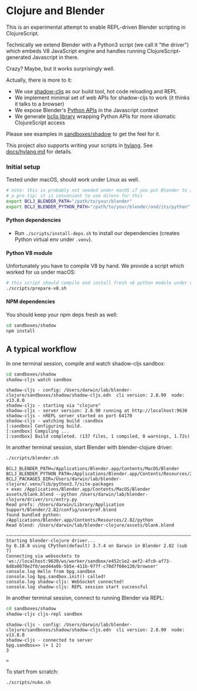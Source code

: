# Clojure and Blender

This is an experimental attempt to enable REPL-driven Blender scripting in ClojureScript.

Technically we extend Blender with a Python3 script (we call it "the driver") 
which embeds V8 JavaScript engine and handles running ClojureScript-generated Javascript in there.

Crazy? Maybe, but it works surprisingly well.

Actually, there is more to it:

* We use [shadow-cljs](https://github.com/thheller/shadow-cljs) as our build tool, hot code reloading and REPL 
* We implement minimal set of web APIs for shadow-cljs to work (it thinks it talks to a browser)
* We expose Blender's [Python APIs](https://docs.blender.org/api/current/index.html) in the Javascript context
* We generate [bcljs library](bcljs) wrapping Python APIs for more idiomatic ClojureScript access

Please see examples in [sandboxes/shadow](sandboxes/shadow) to get the feel for it.

This project also supports writing your scripts in [hylang](). See [docs/hylang.md](docs/hylang.md) for details.  

### Initial setup

Tested under macOS, should work under Linux as well.

```bash
# note: this is probably not needed under macOS if you put Blender to /Applications/Blender.app 
# a pro tip: it is convenient to use direnv for this
export BCLJ_BLENDER_PATH="/path/to/your/blender"
export BCLJ_BLENDER_PYTHON_PATH="/path/to/your/blender/and/its/python"
```

#### Python dependencies

* Run `./scripts/install-deps.sh` to install our dependencies (creates Python virtual env under `.venv`).

#### Python V8 module

Unfortunately you have to compile V8 by hand. We provide a script which worked for us under macOS:

```bash
# this script should compile and install fresh v8 python module under venv/lib/.../site-packages
./scripts/prepare-v8.sh
```

#### NPM dependencies

You should keep your npm deps fresh as well:

```bash
cd sandboxes/shadow
npm install
```

## A typical workflow

In one terminal session, compile and watch shadow-cljs sandbox: 
```bash
cd sandboxes/shadow
shadow-cljs watch sandbox
```
```text
shadow-cljs - config: /Users/darwin/lab/blender-clojure/sandboxes/shadow/shadow-cljs.edn  cli version: 2.8.90  node: v13.8.0
shadow-cljs - starting via "clojure"
shadow-cljs - server version: 2.8.90 running at http://localhost:9630
shadow-cljs - nREPL server started on port 64170
shadow-cljs - watching build :sandbox
[:sandbox] Configuring build.
[:sandbox] Compiling ...
[:sandbox] Build completed. (137 files, 1 compiled, 0 warnings, 1.72s)
```

In another terminal session, start Blender with blender-clojure driver:
```bash
./scripts/blender.sh
```
```text
BCLJ_BLENDER_PATH=/Applications/Blender.app/Contents/MacOS/Blender
BCLJ_BLENDER_PYTHON_PATH=/Applications/Blender.app/Contents/Resources/2.82/python
BCLJ_PACKAGES_DIR=/Users/darwin/lab/blender-clojure/.venv/lib/python3.7/site-packages
+ exec /Applications/Blender.app/Contents/MacOS/Blender assets/blank.blend --python /Users/darwin/lab/blender-clojure/driver/src/entry.py
Read prefs: /Users/darwin/Library/Application Support/Blender/2.82/config/userpref.blend
found bundled python: /Applications/Blender.app/Contents/Resources/2.82/python
Read blend: /Users/darwin/lab/blender-clojure/assets/blank.blend

~~~~~~~~~~~~~~~~~~~~~~~~~~~~~~~~~~~~~~~~~~~~~~~~~~~~~~~~~~~~~~~~~~~~~~~~~~~~~~~~~~~~~~~~~~~~~~~~~~~~~~~~~~~~~~~~
Starting blender-clojure driver...
hy 0.18.0 using CPython(default) 3.7.4 on Darwin in Blender 2.82 (sub 7)
Connecting via websockets to 'ws://localhost:9630/ws/worker/sandbox/e452c1e2-aef2-4fc0-af73-6d8a0870e2f0/aed44a0b-5b5e-411b-977f-c70d7f60e120/browser'
console.log Hello from bpg.sandbox
console.log bpg.sandbox.init() called!
console.log shadow-cljs: WebSocket connected!
console.log shadow-cljs: REPL session start successful
```

In another terminal session, connect to running Blender via REPL:
```bash
cd sandboxes/shadow
shadow-cljs cljs-repl sandbox
```
```text
shadow-cljs - config: /Users/darwin/lab/blender-clojure/sandboxes/shadow/shadow-cljs.edn  cli version: 2.8.90  node: v13.8.0
shadow-cljs - connected to server
bpg.sandbox=> (+ 1 2)
3

>
```

To start from scratch:
```bash
./scripts/nuke.sh
```
